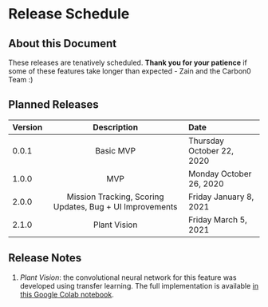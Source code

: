 # Release Schedule

## About this Document
These releases are tenatively scheduled. **Thank you for your patience** if some of these features take longer than expected  - Zain and the Carbon0 Team :)

## Planned Releases
| Version       | Description   | Date  |
| ------------- |:-------------:| :-----|
| 0.0.1         | Basic MVP |  Thursday October 22, 2020 |
| 1.0.0         | MVP |  Monday October 26, 2020 |
| 2.0.0         | Mission Tracking, Scoring Updates, Bug + UI Improvements |  Friday January 8, 2021 |
| 2.1.0         | Plant Vision |  Friday March 5, 2021 |


## Release Notes

1. *Plant Vision*: the convolutional neural network for this feature was developed using transfer learning. The full implementation is available [in this Google Colab notebook](https://colab.research.google.com/drive/1NXIpfOntcUG3iVcx3tWt0Wt7Hsf5PPV7).
